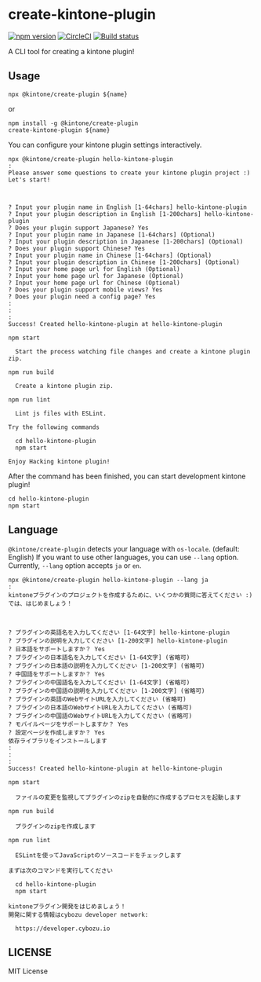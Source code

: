 # create-kintone-plugin

[![npm version](https://badge.fury.io/js/%40kintone%2Fcreate-plugin.svg)](https://badge.fury.io/js/%40kintone%2Fcreate-plugin)
[![CircleCI](https://circleci.com/gh/kintone/create-plugin.svg?style=shield)](https://circleci.com/gh/kintone/create-plugin)
[![Build status](https://ci.appveyor.com/api/projects/status/wba1u94xkjhkq8r0/branch/master?svg=true)](https://ci.appveyor.com/project/cybozu-frontend/create-plugin/branch/master)

A CLI tool for creating a kintone plugin!

## Usage

```
npx @kintone/create-plugin ${name}
```

or

```
npm install -g @kintone/create-plugin
create-kintone-plugin ${name}
```

You can configure your kintone plugin settings interactively.

```
npx @kintone/create-plugin hello-kintone-plugin
:
Please answer some questions to create your kintone plugin project :)
Let's start!



? Input your plugin name in English [1-64chars] hello-kintone-plugin
? Input your plugin description in English [1-200chars] hello-kintone-plugin
? Does your plugin support Japanese? Yes
? Input your plugin name in Japanese [1-64chars] (Optional)
? Input your plugin description in Japanese [1-200chars] (Optional)
? Does your plugin support Chinese? Yes
? Input your plugin name in Chinese [1-64chars] (Optional)
? Input your plugin description in Chinese [1-200chars] (Optional)
? Input your home page url for English (Optional)
? Input your home page url for Japanese (Optional)
? Input your home page url for Chinese (Optional)
? Does your plugin support mobile views? Yes
? Does your plugin need a config page? Yes
:
:
:
Success! Created hello-kintone-plugin at hello-kintone-plugin

npm start

  Start the process watching file changes and create a kintone plugin zip.

npm run build

  Create a kintone plugin zip.

npm run lint

  Lint js files with ESLint.

Try the following commands

  cd hello-kintone-plugin
  npm start

Enjoy Hacking kintone plugin!
```

After the command has been finished, you can start development kintone plugin!

```
cd hello-kintone-plugin
npm start
```

## Language

`@kintone/create-plugin` detects your language with `os-locale`. (default: English)
If you want to use other languages, you can use `--lang` option.
Currently, `--lang` option accepts `ja` or `en`.

```
npx @kintone/create-plugin hello-kintone-plugin --lang ja
:
kintoneプラグインのプロジェクトを作成するために、いくつかの質問に答えてください :)
では、はじめましょう！



? プラグインの英語名を入力してください [1-64文字] hello-kintone-plugin
? プラグインの説明を入力してください [1-200文字] hello-kintone-plugin
? 日本語をサポートしますか？ Yes
? プラグインの日本語名を入力してください [1-64文字] (省略可)
? プラグインの日本語の説明を入力してください [1-200文字] (省略可)
? 中国語をサポートしますか？ Yes
? プラグインの中国語名を入力してください [1-64文字] (省略可)
? プラグインの中国語の説明を入力してください [1-200文字] (省略可)
? プラグインの英語のWebサイトURLを入力してください (省略可)
? プラグインの日本語のWebサイトURLを入力してください (省略可)
? プラグインの中国語のWebサイトURLを入力してください (省略可)
? モバイルページをサポートしますか？ Yes
? 設定ページを作成しますか？ Yes
依存ライブラリをインストールします
:
:
:
Success! Created hello-kintone-plugin at hello-kintone-plugin

npm start

  ファイルの変更を監視してプラグインのzipを自動的に作成するプロセスを起動します

npm run build

  プラグインのzipを作成します

npm run lint

  ESLintを使ってJavaScriptのソースコードをチェックします

まずは次のコマンドを実行してください

  cd hello-kintone-plugin
  npm start

kintoneプラグイン開発をはじめましょう！
開発に関する情報はcybozu developer network:

  https://developer.cybozu.io
```

## LICENSE

MIT License
